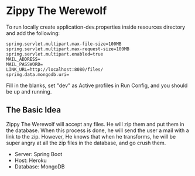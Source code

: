 # Zippy The Werewolf

To run locally create application-dev.properties inside resources directory and add the following:
```
spring.servlet.multipart.max-file-size=100MB
spring.servlet.multipart.max-request-size=100MB
spring.servlet.multipart.enabled=true
MAIL_ADDRESS=
MAIL_PASSWORD=
LINK_URL=http://localhost:8080/files/
spring.data.mongodb.uri=
```

Fill in the blanks, set "dev" as Active profiles in Run Config, and you should be up and running.

## The Basic Idea
Zippy The Werewolf will accept any files. He will zip them and put them in the database. When this process is done, he will send the user a mail with a link to the zip. However, He knows that when he transforms, he will be super angry at all the zip files in the database, and go crush them.

* Server: Spring Boot
* Host: Heroku
* Database: MongoDB
